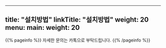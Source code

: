 
---
title: "설치방법"
linkTitle: "설치방법"
weight: 20
menu:
  main:
    weight: 20
---

{{% pageinfo %}}
자세한 문의는 카톡으로 부탁드립니다.
{{% /pageinfo %}}





